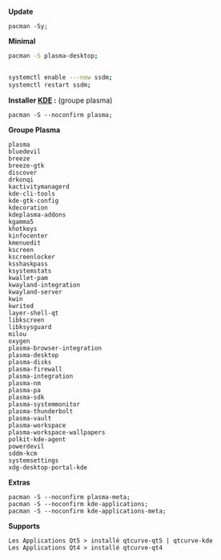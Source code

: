 **Update**
```
pacman -Sy;
```


**Minimal**
```bash
pacman -S plasma-desktop;


systemctl enable ---now ssdm;
systemctl restart ssdm;
```




**Installer [KDE](https://wiki.archlinux.fr/KDE) :** (groupe plasma)
```
pacman -S --noconfirm plasma;
```

**Groupe Plasma**
```
plasma
bluedevil
breeze
breeze-gtk
discover
drkonqi
kactivitymanagerd
kde-cli-tools
kde-gtk-config
kdecoration
kdeplasma-addons
kgamma5
khotkeys
kinfocenter
kmenuedit
kscreen
kscreenlocker
ksshaskpass
ksystemstats
kwallet-pam
kwayland-integration
kwayland-server
kwin
kwrited
layer-shell-qt
libkscreen
libksysguard
milou
oxygen
plasma-browser-integration
plasma-desktop
plasma-disks
plasma-firewall
plasma-integration
plasma-nm
plasma-pa
plasma-sdk
plasma-systemmonitor
plasma-thunderbolt
plasma-vault
plasma-workspace
plasma-workspace-wallpapers
polkit-kde-agent
powerdevil
sddm-kcm
systemsettings
xdg-desktop-portal-kde
```

**Extras**
```
pacman -S --noconfirm plasma-meta;
pacman -S --noconfirm kde-applications;
pacman -S --noconfirm kde-applications-meta;
```

**Supports**
```
Les Applications Qt5 > installé qtcurve-qt5 | qtcurve-kde 
Les Applications Qt4 > installé qtcurve-qt4
```
